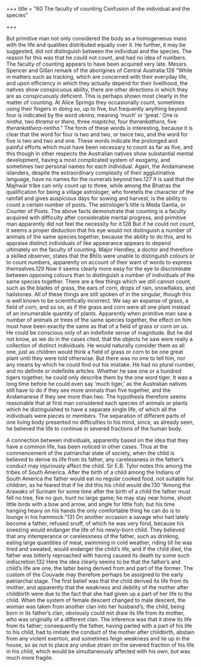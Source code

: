+++
title = "60 The faculty of counting Confusion of the individual and the species"

+++

But primitive man not only considered the body as a homogeneous mass with the life and qualities distributed equally over it. He further, it may be suggested, did not distinguish between the individual and the species. The reason for this was that he could not count, and had no idea of numbers. The faculty of counting appears to have been acquired very late. Messrs. Spencer and Gillan remark of the aborigines of Central Australia:126 “While in matters such as tracking, which are concerned with their everyday life, and upon efficiency in which they actually depend for their livelihood, the natives show conspicuous ability, there are other directions in which they are as conspicuously deficient. This is perhaps shown most clearly in the matter of counting. At Alice Springs they occasionally count, sometimes using their fingers in doing so, up to five, but frequently anything beyond four is indicated by the word *oknira*, meaning ‘much’ or ‘great.’ One is *nintha*, two *thrama* or *thera*, three *mapitcha*, four *therankathera*, five *therankathera-nintha*.” The form of these words is interesting, because it is clear that the word for four is two and two, or twice two, and the word for five is two and two and one. These words indicate the prolonged and painful efforts which must have been necessary to count as far as five, and this though in other respects the Australian natives show substantial mental development, having a most complicated system of exogamy, and sometimes two personal names for each individual. Again, the Andamanese islanders, despite the extraordinary complexity of their agglutinative language, have no names for the numerals beyond two.127 It is said that the Majhwār tribe can only count up to three, while among the Bhatras the qualification for being a village astrologer, who foretells the character of the rainfall and gives auspicious days for sowing and harvest, is the ability to count a certain number of posts. The astrologer’s title is Meda Gantia, or Counter of Posts. The above facts demonstrate that counting is a faculty acquired with difficulty after considerable mental progress, and primitive man apparently did not feel the necessity for it.128 But if he could not count, it seems a proper deduction that his eye would not distinguish a number of animals of the same species together, because the ability to do this, and to appraise distinct individuals of like appearance appears to depend ultimately on the faculty of counting. Major Hendley, a doctor and therefore a skilled observer, states that the Bhīls were unable to distinguish colours or to count numbers, apparently on account of their want of words to express themselves.129 Now it seems clearly more easy for the eye to discriminate between opposing colours than to distinguish a number of individuals of the same species together. There are a few things which we still cannot count, such as the blades of grass, the ears of corn, drops of rain, snowflakes, and hailstones. All of these things are still spoken of in the singular, though this is well known to be scientifically incorrect. We say an expanse of grass, a field of corn, and so on, as if the grass and corn were all one plant instead of an innumerable quantity of plants. Apparently when primitive man saw a number of animals or trees of the same species together, the effect on him must have been exactly the same as that of a field of grass or corn on us. He could be conscious only of an indefinite sense of magnitude. But he did not know, as we do in the cases cited, that the objects he saw were really a collection of distinct individuals. He would naturally consider them as all one, just as children would think a field of grass or corn to be one great plant until they were told otherwise. But there was no one to tell him, nor any means by which he could find out his mistake. He had no plural number, and no definite or indefinite articles. Whether he saw one or a hundred tigers together, he could only describe them by the one word tiger. It was a long time before he could even say ‘much tiger,’ as the Australian natives still have to do if they see more animals than five together, and the Andamanese if they see more than two. The hypothesis therefore seems reasonable that at first man considered each species of animals or plants which he distinguished to have a separate single life, of which all the individuals were pieces or members. The separation of different parts of one living body presented no difficulties to his mind, since, as already seen, he believed the life to continue in severed fractions of the human body. 

A connection between individuals, apparently based on the idea that they have a common life, has been noticed in other cases. Thus at the commencement of the patriarchal state of society, when the child is believed to derive its life from its father, any carelessness in the father’s conduct may injuriously affect the child. Sir E.B. Tylor notes this among the tribes of South America. After the birth of a child among the Indians of South America the father would eat no regular cooked food, not suitable for children, as he feared that if he did this his child would die.130 “Among the Arawaks of Surinam for some time after the birth of a child the father must fell no tree, fire no gun, hunt no large game; he may stay near home, shoot little birds with a bow and arrow, and angle for little fish; but his time hanging heavy on his hands the only comfortable thing he can do is to lounge in his hammock.”131 On another occasion a savage who had lately become a father, refused snuff, of which he was very fond, because his sneezing would endanger the life of his newly-born child. They believed that any intemperance or carelessness of the father, such as drinking, eating large quantities of meat, swimming in cold weather, riding till he was tired and sweated, would endanger the child’s life, and if the child died, the father was bitterly reproached with having caused its death by some such indiscretion.132 Here the idea clearly seems to be that the father’s and child’s life are one, the latter being derived from and part of the former. The custom of the Couvade may therefore perhaps be assigned to the early patriarchal stage. The first belief was that the child derived its life from its mother, and apparently that the weakness and debility of the mother after childbirth were due to the fact that she had given up a part of her life to the child. When the system of female descent changed to male descent, the woman was taken from another clan into her husband’s; the child, being born in its father’s clan, obviously could not draw its life from its mother, who was originally of a different clan. The inference was that it drew its life from its father; consequently the father, having parted with a part of his life to his child, had to imitate the conduct of the mother after childbirth, abstain from any violent exertion, and sometimes feign weakness and lie up in the house, so as not to place any undue strain on the severed fraction of his life in his child, which would be simultaneously affected with his own, but was much more fragile. 



